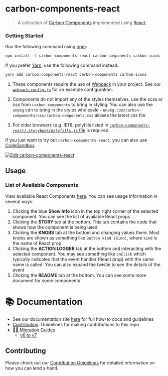 # carbon-components-react

> A collection of [Carbon Components](https://github.com/IBM/carbon-components)
> implemented using [React](https://reactjs.org/).

### Getting Started

Run the following command using [npm](https://www.npmjs.com/):

```bash
npm install -S carbon-components-react carbon-components carbon-icons
```

If you prefer [Yarn](https://yarnpkg.com/en/), use the following command
instead:

```bash
yarn add carbon-components-react carbon-components carbon-icons
```

1. These components require the use of
   [Webpack](http://webpack.github.io/docs/tutorials/getting-started/) in your
   project. See our [`webpack.config.js`](/.storybook/webpack.config.js) for an
   example configuration.

2. Components do not import any of the styles themselves, use the scss or css
   from `carbon-components` to bring in styling. You can also use the `unpkg`
   cdn to bring in the styles wholesale -
   `unpkg.com/carbon-components/css/carbon-components.css` aliases the latest
   css file.

3. For older browsers (e.g. IE11), polyfills listed in
   [`carbon-components-react/.storybook/polyfills.js` file](./.storybook/polyfills.js)
   is required.

If you just want to try out `carbon-components-react`, you can also use
[CodeSandbox](https://codesandbox.io/s/github/IBM/carbon-components-react/tree/master/examples/codesandbox).

[![Edit carbon-components-react](https://codesandbox.io/static/img/play-codesandbox.svg)](https://codesandbox.io/s/github/IBM/carbon-components-react/tree/master/examples/codesandbox)

## Usage

### List of Available Components

View available React Components [here](http://react.carbondesignsystem.com). You
can see usage information in several ways:

1. Clicking the blue **Show Info** icon in the top right corner of the selected
   component. You can see the list of available React props
2. Clicking the **STORY** tab at the bottom. This tab contains the code that
   shows how the component is being used
3. Clicking the **KNOBS** tab at the bottom and changing values there. Most
   knobs are shown as something like `Button kind (kind)`, where `kind` is the
   name of React prop
4. Clicking the **ACTION LOGGER** tab at the bottom and interacting with the
   selected component. You may see something like `onClick` which typically
   indicates that the event handler (React prop) with the same name is called.
   You can also expand the twistie to see the details of the event
5. Clicking the **README** tab at the bottom. You can see some more document for
   some components

# :books: Documentation

- See our documentation site
  [here](http://carbondesignsystem.com/getting-started/developers) for full
  how-to docs and guidelines
- [Contributing](/.github/CONTRIBUTING.md): Guidelines for making contributions
  to this repo
- [🏃‍♀️ Migration Guides](./docs/migration)
  - [v6 to v7](./docs/migration/migrate-to-7.x.md)

## Contributing

Please check out our [Contribution Guidelines](./.github/CONTRIBUTING.md) for
detailed information on how you can lend a hand.
